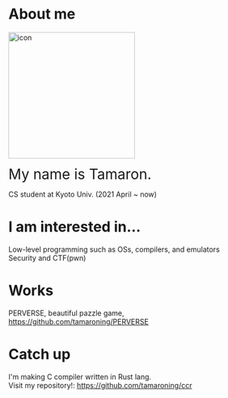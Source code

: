 <!--
**tamaroning/tamaroning** is a ✨ _special_ ✨ repository because its `README.md` (this file) appears on your GitHub profile.

Here are some ideas to get you started:

- 🔭 I’m currently working on ...
- 🌱 I’m currently learning ...
- 👯 I’m looking to collaborate on ...
- 🤔 I’m looking for help with ...
- 💬 Ask me about ...
- 📫 How to reach me: ...
- 😄 Pronouns: ...
- ⚡ Fun fact: ...

memo:
LF is "  "(double space)

-->

# About me
<p align="left">
  <img src="https://tamaroning.github.io/img/icon-600px.png" width="250" title="icon">
</p>

<span style="font-size: 200%;">My name is Tamaron.</span> 

CS student at Kyoto Univ. (2021 April ~ now)  

# I am interested in...
Low-level programming such as OSs, compilers, and emulators  
Security and CTF(pwn)  

# Works
PERVERSE, beautiful pazzle game, https://github.com/tamaroning/PERVERSE  

# Catch up
I'm making C compiler written in Rust lang.  
Visit my repository!: https://github.com/tamaroning/ccr  


<!--
[![Top Langs](https://github-readme-stats.vercel.app/api/top-langs/?username=tamaroning&layout=compact)](https://github.com/anuraghazra/github-readme-stats)
-->
